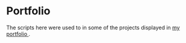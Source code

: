 # Portfolio 

The scripts here were used to in some of the projects displayed in <a href="https://mayamkay.github.io/"> my portfolio </a>.


